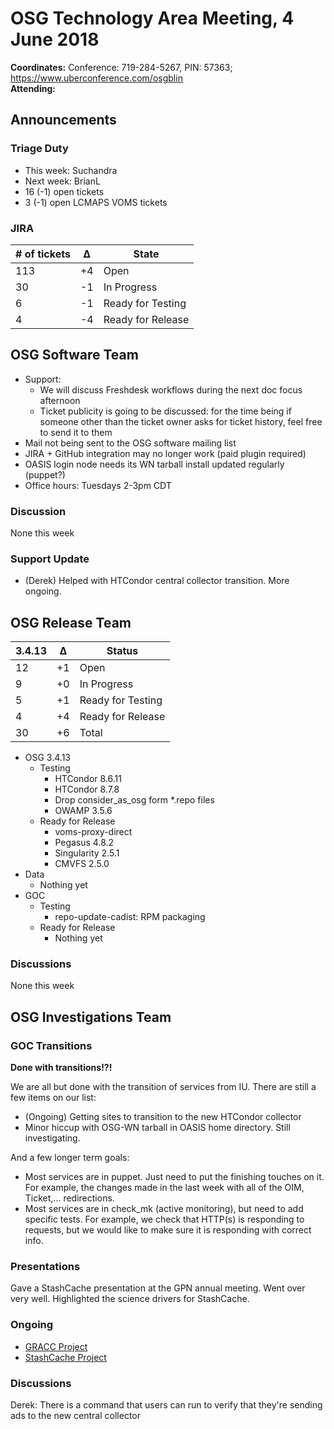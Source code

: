 # OSG Technology Area Meeting,  4 June 2018

**Coordinates:** Conference: 719-284-5267, PIN: 57363; <https://www.uberconference.com/osgblin>  
**Attending:**  


## Announcements


### Triage Duty

-   This week: Suchandra
-   Next week: BrianL
-   16 (-1) open tickets
-   3 (-1) open LCMAPS VOMS tickets


### JIRA

| # of tickets | &Delta; | State             |
|------------ |------- |----------------- |
| 113          | +4      | Open              |
| 30           | -1      | In Progress       |
| 6            | -1      | Ready for Testing |
| 4            | -4      | Ready for Release |


## OSG Software Team

-   Support:  
    -   We will discuss Freshdesk workflows during the next doc focus afternoon
    -   Ticket publicity is going to be discussed: for the time being if someone other than the ticket owner asks for ticket history, feel free to send it to them
-   Mail not being sent to the OSG software mailing list
-   JIRA + GitHub integration may no longer work (paid plugin required)
-   OASIS login node needs its WN tarball install updated regularly (puppet?)
-   Office hours: Tuesdays 2-3pm CDT


### Discussion

None this week  


### Support Update

-   (Derek) Helped with HTCondor central collector transition.  More ongoing.


## OSG Release Team

| 3.4.13 | &Delta; | Status            |
|------- |-------- |------------------ |
| 12     | +1      | Open              |
| 9      | +0      | In Progress       |
| 5      | +1      | Ready for Testing |
| 4      | +4      | Ready for Release |
| 30     | +6      | Total             |

-   OSG 3.4.13
    -   Testing
        -   HTCondor 8.6.11
        -   HTCondor 8.7.8
        -   Drop consider_as_osg form *.repo files
        -   OWAMP 3.5.6
    -   Ready for Release
        -   voms-proxy-direct
        -   Pegasus 4.8.2
        -   Singularity 2.5.1
        -   CMVFS 2.5.0
-   Data
    -   Nothing yet
-   GOC
    -   Testing
        -   repo-update-cadist: RPM packaging
    -   Ready for Release
        -   Nothing yet

### Discussions

None this week

## OSG Investigations Team

### GOC Transitions

**Done with transitions!?!**  

We are all but done with the transition of services from IU.  There are still a few items on our list:

-  (Ongoing) Getting sites to transition to the new HTCondor collector
-  Minor hiccup with OSG-WN tarball in OASIS home directory.  Still investigating.

And a few longer term goals:

-  Most services are in puppet.  Just need to put the finishing touches on it.  For example, the changes made in the last week with all of the OIM, Ticket,... redirections.
-  Most services are in check_mk (active monitoring), but need to add specific tests.  For example, we check that HTTP(s) is responding to requests, but we would like to make sure it is responding with correct info.

### Presentations

Gave a StashCache presentation at the GPN annual meeting.  Went over very well.  Highlighted the science drivers for StashCache.

### Ongoing

-   [GRACC Project](https://jira.opensciencegrid.org/projects/GRACC/)
-   [StashCache Project](https://opensciencegrid.github.io/StashCache/)


### Discussions

Derek: There is a command that users can run to verify that they're sending ads to the new central collector
